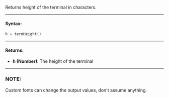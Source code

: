 Returns height of the terminal in characters.

---

#### Syntax:
```lua
h = termHeight()
```

---

#### Returns:

* **h (Number)**: The height of the terminal

---

### NOTE:

Custom fonts can change the output values, don't assume anything.